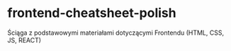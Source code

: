 # frontend-cheatsheet-polish
Ściąga z podstawowymi materiałami dotyczącymi Frontendu (HTML, CSS, JS, REACT) 
